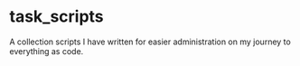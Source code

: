 # task_scripts
A collection scripts I have written for easier administration on my journey to everything as code.
